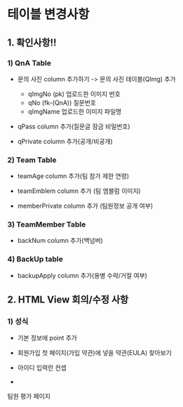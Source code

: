 # 테이블 변경사항

## 1. 확인사항!!

### 1) QnA Table

* 문의 사진 column 추가하기 -> 문의 사진 테이블(QImg) 추가
  - qImgNo (pk) 업로드한 이미지 번호
  - qNo (fk-(QnA)) 질문번호
  - qImgName 업로드한 이미지 파일명

* qPass column 추가(질문글 잠금 비밀번호)
* qPrivate column 추가(공개/비공개)



### 2) Team Table

* teamAge column 추가(팀 참가 제한  연령)

* teamEmblem column 추가 (팀 엠블럼 이미지)
* memberPrivate column 추가 (팀원정보 공개  여부)



### 3) TeamMember Table

* backNum column 추가(백넘버)

  

### 4) BackUp table

* backupApply column 추가(용병 수락/거절 여부)



## 2. HTML View 회의/수정 사항

### 1) 성식

* 기본 정보에 point 추가

* 회원가입 첫 페이지(가입 약관)에 넣을 약관(EULA) 찾아보기

* 아이디 입력란 컨셉

  

* 





팀원 평가 페이지



